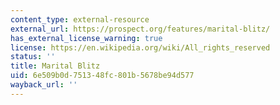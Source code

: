 ```yaml
---
content_type: external-resource
external_url: https://prospect.org/features/marital-blitz/
has_external_license_warning: true
license: https://en.wikipedia.org/wiki/All_rights_reserved
status: ''
title: Marital Blitz
uid: 6e509b0d-7513-48fc-801b-5678be94d577
wayback_url: ''
---
```

